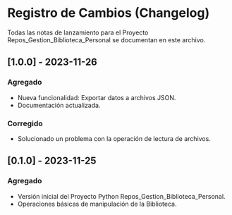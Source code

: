 # Registro de Cambios (Changelog)

Todas las notas de lanzamiento para el Proyecto Repos_Gestion_Biblioteca_Personal se documentan en este archivo.

## [1.0.0] - 2023-11-26

### Agregado
- Nueva funcionalidad: Exportar datos a archivos JSON.
- Documentación actualizada.

### Corregido
- Solucionado un problema con la operación de lectura de archivos.

## [0.1.0] - 2023-11-25

### Agregado
- Versión inicial del Proyecto Python Repos_Gestion_Biblioteca_Personal.
- Operaciones básicas de manipulación de la Biblioteca.


